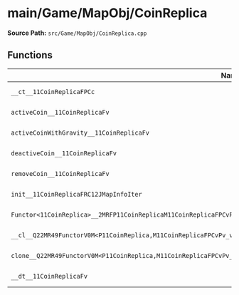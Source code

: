# main/Game/MapObj/CoinReplica

**Source Path:** `src/Game/MapObj/CoinReplica.cpp`

## Functions

| Name | Address | Match % |
|------|---------|---------|
| `__ct__11CoinReplicaFPCc` | `0x801C9A10` | :white_check_mark: (100.0%) |
| `activeCoin__11CoinReplicaFv` | `0x801C9A54` | :white_check_mark: (100.0%) |
| `activeCoinWithGravity__11CoinReplicaFv` | `0x801C9A68` | :white_check_mark: (100.0%) |
| `deactiveCoin__11CoinReplicaFv` | `0x801C9A7C` | :white_check_mark: (100.0%) |
| `removeCoin__11CoinReplicaFv` | `0x801C9A90` | :white_check_mark: (100.0%) |
| `init__11CoinReplicaFRC12JMapInfoIter` | `0x801C9ADC` | :white_check_mark: (100.0%) |
| `Functor<11CoinReplica>__2MRFP11CoinReplicaM11CoinReplicaFPCvPv_v_Q22MR49FunctorV0M<P11CoinReplica,M11CoinReplicaFPCvPv_v>` | `0x801C9CB8` | :white_check_mark: (100.0%) |
| `__cl__Q22MR49FunctorV0M<P11CoinReplica,M11CoinReplicaFPCvPv_v>CFv` | `0x801C9CF8` | :white_check_mark: (100.0%) |
| `clone__Q22MR49FunctorV0M<P11CoinReplica,M11CoinReplicaFPCvPv_v>CFP7JKRHeap` | `0x801C9D28` | :x: (96.2%) |
| `__dt__11CoinReplicaFv` | `0x801C9D90` | :white_check_mark: (100.0%) |